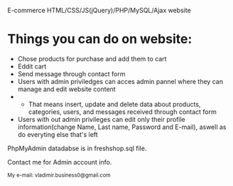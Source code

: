 E-commerce HTML/CSS/JS(jQuery)/PHP/MySQL/Ajax website
<h1>Things you can do on website:</h1>
<ul>
  <li>Chose products for purchase and add them to cart</li>
  <li>Eddit cart</li>
  <li>Send message through contact form</li>
  <li>Users with admin priviledges can acces admin pannel where they can manage and edit website content</li>
  <li>
    <ul>
      <li>That means insert, update and delete data about products, categories, users, and messages received through contact form</li>
    </ul>
  </li>
  <li>Users with out admin privileges can edit only their profile information(change Name, Last name, Password and E-mail), aswell as do everyting else that's left</li>
</ul>
<p>PhpMyAdmin datadabse is in freshshop.sql file.</p>
<p>Contact me for Admin account info.</p>
<small>My e-mail: vladimir.business0@gmail.com</small>
